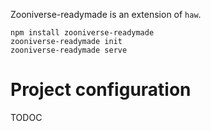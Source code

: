 Zooniverse-readymade is an extension of `haw`.

```
npm install zooniverse-readymade
zooniverse-readymade init
zooniverse-readymade serve
```

Project configuration
=====================

TODOC
